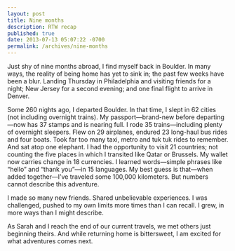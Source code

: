 ```yaml
---
layout: post
title: Nine months
description: RTW recap
published: true
date: 2013-07-13 05:07:22 -0700
permalink: /archives/nine-months
---
```

Just shy of nine months abroad, I find myself back in Boulder. In many ways, the reality of being home has yet to sink in; the past few weeks have been a blur. Landing Thursday in Philadelphia and visiting friends for a night; New Jersey for a second evening; and one final flight to arrive in Denver.

Some 260 nights ago, I departed Boulder. In that time, I slept in 62 cities (not including overnight trains). My passport—brand-new before departing—now has 37 stamps and is nearing full. I rode 35 trains—including plenty of overnight sleepers. Flew on 29 airplanes, endured 23 long-haul bus rides and four boats. Took far too many taxi, metro and tuk tuk rides to remember. And sat atop one elephant. I had the opportunity to visit 21 countries; not counting the five places in which I transited like Qatar or Brussels. My wallet now carries change in 18 currencies. I learned words—simple phrases like “hello” and “thank you”—in 15 languages. My best guess is that—when added together—I’ve traveled some 100,000 kilometers. But numbers cannot describe this adventure.

I made so many new friends. Shared unbelievable experiences. I was challenged, pushed to my own limits more times than I can recall. I grew, in more ways than I might describe.

As Sarah and I reach the end of our current travels, we met others just beginning theirs. And while returning home is bittersweet, I am excited for what adventures comes next.
